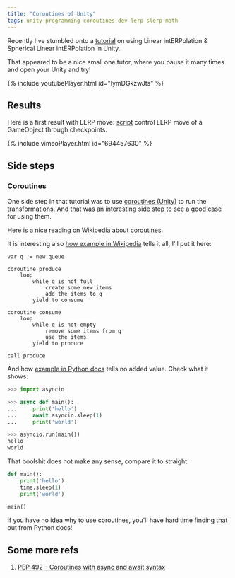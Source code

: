```yaml
---
title: "Coroutines of Unity"
tags: unity programming coroutines dev lerp slerp math
---
```


Recently I've stumbled onto a [tutorial](https://www.youtube.com/watch?v=IymDGkzwJts) on using Linear intERPolation &
Spherical Linear intERPolation in Unity.

That appeared to be a nice small one tutor, where you pause it many times and open your Unity and try!

{% include youtubePlayer.html id="IymDGkzwJts" %}

## Results

Here is a first result with LERP move: [script](https://gist.github.com/aleksandr-vin/67fc4dfd4263f90e11d336c7814db025)
control LERP move of a GameObject through checkpoints.

{% include vimeoPlayer.html id="694457630" %}

## Side steps

### Coroutines

One side step in that tutorial was to use [coroutines (Unity)](https://docs.unity3d.com/Manual/Coroutines.html) to run the transformations.
And that was an interesting side step to see a good case for using them.

Here is a nice reading on Wikipedia about [coroutines](https://en.wikipedia.org/wiki/Coroutine#Comparison_with).

It is interesting also [how example in Wikipedia](https://en.wikipedia.org/wiki/Coroutine#Subroutines) tells it all, I'll put it here:

```
var q := new queue

coroutine produce
    loop
        while q is not full
            create some new items
            add the items to q
        yield to consume

coroutine consume
    loop
        while q is not empty
            remove some items from q
            use the items
        yield to produce

call produce
```

And how [example in Python docs](https://docs.python.org/3/library/asyncio-task.html#coroutine) tells no added value. Check what it shows:

```python
>>> import asyncio

>>> async def main():
...     print('hello')
...     await asyncio.sleep(1)
...     print('world')

>>> asyncio.run(main())
hello
world
```

That boolshit does not make any sense, compare it to straight:

```python
def main():
    print('hello')
    time.sleep(1)
    print('world')

main()
```

If you have no idea why to use coroutines, you'll have hard time finding that out from Python docs!

## Some more refs

1. [PEP 492 – Coroutines with async and await syntax](https://peps.python.org/pep-0492/)
